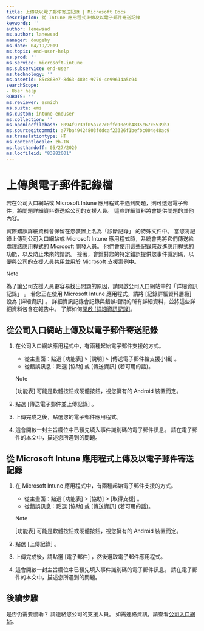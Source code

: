 ```yaml
---
title: 上傳及以電子郵件寄送記錄 | Microsoft Docs
description: 從 Intune 應用程式上傳及以電子郵件寄送記錄
keywords: ''
author: lenewsad
ms.author: lanewsad
manager: dougeby
ms.date: 04/19/2019
ms.topic: end-user-help
ms.prod: ''
ms.service: microsoft-intune
ms.subservice: end-user
ms.technology: ''
ms.assetid: 85c868e7-8d63-480c-9770-4e99614a5c94
searchScope:
- User help
ROBOTS: ''
ms.reviewer: esmich
ms.suite: ems
ms.custom: intune-enduser
ms.collection: ''
ms.openlocfilehash: 8094f9739f05a7e7c0ffc10e9b4835c67c5539b3
ms.sourcegitcommit: a77ba49424803fddcaf23326f1befbc004e48ac9
ms.translationtype: HT
ms.contentlocale: zh-TW
ms.lasthandoff: 05/27/2020
ms.locfileid: "83882001"
---
```

# <a name="upload-and-email-logs"></a>上傳與電子郵件記錄檔  

若在公司入口網站或 Microsoft Intune 應用程式中遇到問題，則可透過電子郵件，將問題詳細資料寄送給公司的支援人員。 這些詳細資料將會提供問題的其他內容。  

實際錯誤詳細資料會保留在您裝置上名為「診斷記錄」  的特殊文件中。 當您將記錄上傳到公司入口網站或 Microsoft Intune 應用程式時，系統會先將它們傳送給處理該應用程式的 Microsoft 開發人員。 他們會使用這些記錄來改進應用程式的功能，以及防止未來的錯誤。 接著，會針對您的特定錯誤提供您事件識別碼，以便與公司的支援人員共用並用於 Microsoft 支援案例中。  

> [!Note]
> 為了讓公司支援人員更容易找出問題的原因，請開啟公司入口網站中的「詳細資訊記錄」  。 若您正在使用 Microsoft Intune 應用程式，請將 [記錄詳細資料層級]  設為 [詳細資訊]  。 詳細資訊記錄會記錄與錯誤相關的所有詳細資料，並將這些詳細資料包含在報告中。 了解如何[開啟 [詳細資訊記錄]](use-verbose-logging-to-help-your-it-administrator-fix-device-issues-android.md)。  

## <a name="upload-and-email-logs-from-company-portal"></a>從公司入口網站上傳及以電子郵件寄送記錄  

1. 在公司入口網站應用程式中，有兩種起始電子郵件支援的方式。
    * 從主畫面：點選 [功能表]   > [說明]   > [傳送電子郵件給支援小組]  。  
    * 從錯誤訊息：點選 [協助]  或 [傳送資訊]  (若可用的話)。  

    > [!NOTE]
    > [功能表]  可能是軟體按鈕或硬體按鈕，視您擁有的 Android 裝置而定。  

3. 點選 [傳送電子郵件並上傳記錄]  。  
4. 上傳完成之後，點選您的電子郵件應用程式。 
5. 這會開啟一封主旨欄位中已預先填入事件識別碼的電子郵件訊息。 請在電子郵件的本文中，描述您所遇到的問題。    


## <a name="upload-and-email-logs-from-microsoft-intune-app"></a>從 Microsoft Intune 應用程式上傳及以電子郵件寄送記錄   

1. 在 Microsoft Intune 應用程式中，有兩種起始電子郵件支援的方式。  
    * 從主畫面：點選 [功能表]   > [協助]   > [取得支援]  。  
    * 從錯誤訊息：點選 [協助]  或 [傳送資訊]  (若可用的話)。  

    > [!NOTE]
    > [功能表]  可能是軟體按鈕或硬體按鈕，視您擁有的 Android 裝置而定。

3. 點選 [上傳記錄]  。  
4. 上傳完成後，請點選 [電子郵件]  ，然後選取電子郵件應用程式。  
5. 這會開啟一封主旨欄位中已預先填入事件識別碼的電子郵件訊息。 請在電子郵件的本文中，描述您所遇到的問題。  

## <a name="next-steps"></a>後續步驟  

是否仍需要協助？ 請連絡您公司的支援人員。 如需連絡資訊，請查看[公司入口網站](https://go.microsoft.com/fwlink/?linkid=2010980)。
